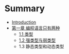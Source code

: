 # Summary

* [Introduction](README.md)
* [第一章 编程语言只有两种](chapter1.md)
   * [1.1 类型](1_1_type.md)
   * [1.2 强类型与弱类型](1_2_weak-and-strong-type.md)
   * 1.3 静态类型和动态类型

